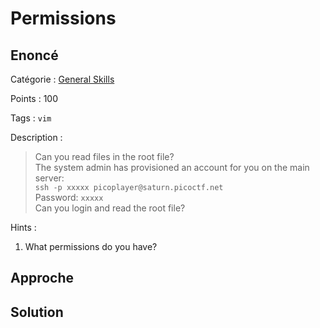 # Permissions

## Enoncé
Catégorie : [General Skills](../)

Points : 100

Tags : `vim`

Description :
> Can you read files in the root file?  
> The system admin has provisioned an account for you on the main server:  
> `ssh -p xxxxx picoplayer@saturn.picoctf.net`  
> Password: `xxxxx`  
> Can you login and read the root file?

Hints :
1. What permissions do you have?


## Approche

## Solution
